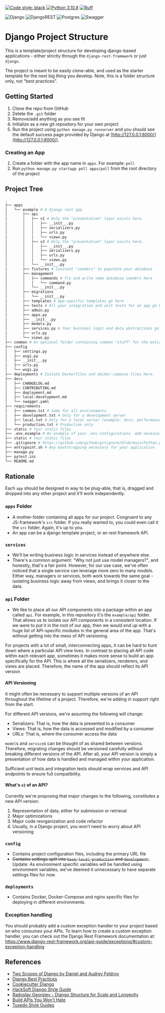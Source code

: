 [![Code style: black](https://img.shields.io/badge/code%20style-black-000000.svg)](https://github.com/psf/black)
[![Python 3.10.8](https://img.shields.io/badge/python-3.10.8-blue.svg)](https://www.python.org/downloads/release/python-3108//)
[![Ruff](https://img.shields.io/endpoint?url=https://raw.githubusercontent.com/astral-sh/ruff/main/assets/badge/v2.json)](https://github.com/astral-sh/ruff)

![Django](https://img.shields.io/badge/django-%23092E20.svg?style=for-the-badge&logo=django&logoColor=white)
![DjangoREST](https://img.shields.io/badge/DJANGO-REST-ff1709?style=for-the-badge&logo=django&logoColor=white&color=ff1709&labelColor=gray)
![Postgres](https://img.shields.io/badge/postgres-%23316192.svg?style=for-the-badge&logo=postgresql&logoColor=white)
![Swagger](https://img.shields.io/badge/-Swagger-%23Clojure?style=for-the-badge&logo=swagger&logoColor=white)


# Django Project Structure
This is a template/project structure for developing django-based applications -
either strictly through the `django-rest-framework` or just `django`.

The project is meant to be easily clone-able, and used as the starter template
for the next big thing you develop. Note, this is a folder structure only, not
“best practices”.


## Getting Started
1. Clone the repo from GitHub
1. Delete the `.git` folder
1. Remove/add anything as you see fit
1. Initialize as a new git repository for your own project
1. Run the project using `python manage.py runserver` and you should see the default
success page provided by Django at [http://127.0.0.1:8000/](http://127.0.0.1:8000/).


### Creating an App
1. Create a folder with the app name in `apps`. For example: `poll`
1. Run `python manage.py startapp poll apps/poll` from the root directory of the
project


## Project Tree
``` bash
.
├── apps
│   └── example # A django rest app
│       ├── api
│       │   ├── v1 # Only the "presentation" layer exists here.
│       │   │   ├── __init__.py
│       │   │   ├── serializers.py
│       │   │   ├── urls.py
│       │   │   └── views.py
│       │   ├── v2 # Only the "presentation" layer exists here.
│       │   │   ├── __init__.py
│       │   │   ├── serializers.py
│       │   │   ├── urls.py
│       │   │   └── views.py
│       │   └── __init__.py
│       ├── fixtures # Constant "seeders" to populate your database
│       ├── management
│       │   ├── commands # Try and write some database seeders here
│       │   │   └── command.py
│       │   └── __init__.py
│       ├── migrations
│       │   └── __init__.py
│       ├── templates # App-specific templates go here
│       ├── tests # All your integration and unit tests for an app go here.
│       ├── admin.py
│       ├── apps.py
│       ├── __init__.py
│       ├── models.py
│       ├── services.py # Your business logic and data abstractions go here.
│       ├── urls.py
│       └── views.py
├── common # An optional folder containing common "stuff" for the entire project
├── config
│   ├── settings.py
│   ├── asgi.py
│   ├── __init__.py
│   ├── urls.py
│   └── wsgi.py
├── deployments # Isolate Dockerfiles and docker-compose files here.
├── docs
│   ├── CHANGELOG.md
│   ├── CONTRIBUTING.md
│   ├── deployment.md
│   ├── local-development.md
│   └── swagger.yaml
├── requirements
│   ├── common.txt # Same for all environments
│   ├── development.txt # Only for a development server
│   ├── local.txt # Only for a local server (example: docs, performance testing, etc.)
│   └── production.txt # Production only
├── static # Your static files
├── .env.example # An example of your .env configurations. Add necessary comments.
├── static # Your static files
├── .gitignore # https://github.com/github/gitignore/blob/main/Python.gitignore
├── entrypoint.sh # Any bootstrapping necessary for your application
├── manage.py
├── pytest.ini
└── README.md
```


## Rationale
Each `app` should be designed in way to be plug-able, that is, dragged and dropped
into any other project and it’ll work independently.


### `apps` Folder
* A mother-folder containing all apps for our project. Congruent to any
JS-framework's `src` folder. If you really wanted to, you could even call it the
`src` folder. Again, it's up to you.
* An app can be a django template project, or an rest framework API.

### `services`
* We’ll be writing business logic in services instead of anywhere else.
* There's a common argument: "Why not just use model managers?", and honestly,
that's a fair point. However, for our use case, we've often noticed that a single
service can leverage more zero to many models. Either way, managers or services,
both work towards the same goal - isolating business logic away from views, and
brings it closer to the data.

### `api` Folder
* We like to place all our API components into a package within an app called
`api`. For example, in this repository it's the `example/api` folder. That
allows us to isolate our API components in a consistent location. If
we were to put it in the root of our app, then we would end up with a huge list
of API-specific modules in the general area of the app. That's without getting
into the mess of API versioning.

For projects with a lot of small, interconnecting apps, it can be hard to hunt
down where a particular API view lives. In contrast to placing all API code
within each relevant app, sometimes it makes more sense to build an app
specifically for the API. This is where all the serializers, renderers, and views
are placed. Therefore, the name of the app should reflect its API version


#### API Versioning
It might often be necessary to support multiple versions of an API throughout
the lifetime of a project. Therefore, we're adding in support right from the
start.

For different API versions, we're assuming the following will change:
- Serializers: That is, how the data is presented to a consumer
- Views: That is, how the data is accessed and modified by a consumer
- URLs: That is, where the consumer access the data

`model`s and `service`s can be thought of as shared between versions. Therefore,
migrating changes should be versioned carefully without breaking different
versions of the API. After all, your API version is simply a presentation of how
data is handled and managed within your application.

Sufficient unit tests and integration tests should wrap services and API
endpoints to ensure full compatibility.


#### What's `v2` of an API?
Currently we're proposing that major changes to the following, constitutes a new API version:
1. Representation of data, either for submission or retrieval
1. Major optimizations
1. Major code reorganization and code refactor
1. Usually, in a Django project, you won't need to worry about API versioning


### `config`
* Contains project configuration files, including the primary URL file
* ~~Contains settings split into `base`, `local`, `production` and `development`.~~.
Update: As environment specific variables will be handled using environment
variables, we've deemed it unnecessary to have separate settings files for now.

### `deployments`
* Contains Docker, Docker-Compose and nginx specific files for deploying in
different environments.


### Exception handling
You should probably add a custom exception handler to your project based on
who consumes your APIs. To learn how to create a custom exception handler,
you can check out the Django Rest Framework documentation at:
https://www.django-rest-framework.org/api-guide/exceptions/#custom-exception-handling


## References
- [Two Scoops of Django by Daniel and Audrey Feldroy](https://www.feldroy.com/books/two-scoops-of-django-3-x)
- [Django Best Practices](https://django-best-practices.readthedocs.io/en/latest/index.html)
- [Cookiecutter Django](https://github.com/cookiecutter/cookiecutter-django)
- [HackSoft Django Style Guide](https://github.com/HackSoftware/Django-Styleguide)
- [Radoslav Georgiev - Django Structure for Scale and Longevity](https://www.youtube.com/watch?v=yG3ZdxBb1oo)
- [Build APIs You Won't Hate](https://apisyouwonthate.com/books/build-apis-you-wont-hate/)
- [Tuxedo Style Guides](https://github.com/saqibur/tuxedo)

